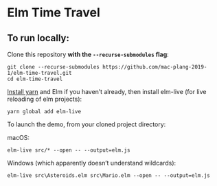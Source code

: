 # Elm Time Travel

## To run locally:

Clone this repository **with the `--recurse-submodules` flag**:

    git clone --recurse-submodules https://github.com/mac-plang-2019-1/elm-time-travel.git
    cd elm-time-travel

[Install yarn](https://yarnpkg.com/lang/en/docs/install/#mac-stable) and Elm if you haven’t already, then install elm-live (for live reloading of elm projects):

    yarn global add elm-live

To launch the demo, from your cloned project directory:

macOS:

    elm-live src/* --open -- --output=elm.js

Windows (which apparently doesn’t understand wildcards):

    elm-live src\Asteroids.elm src\Mario.elm --open -- --output=elm.js
